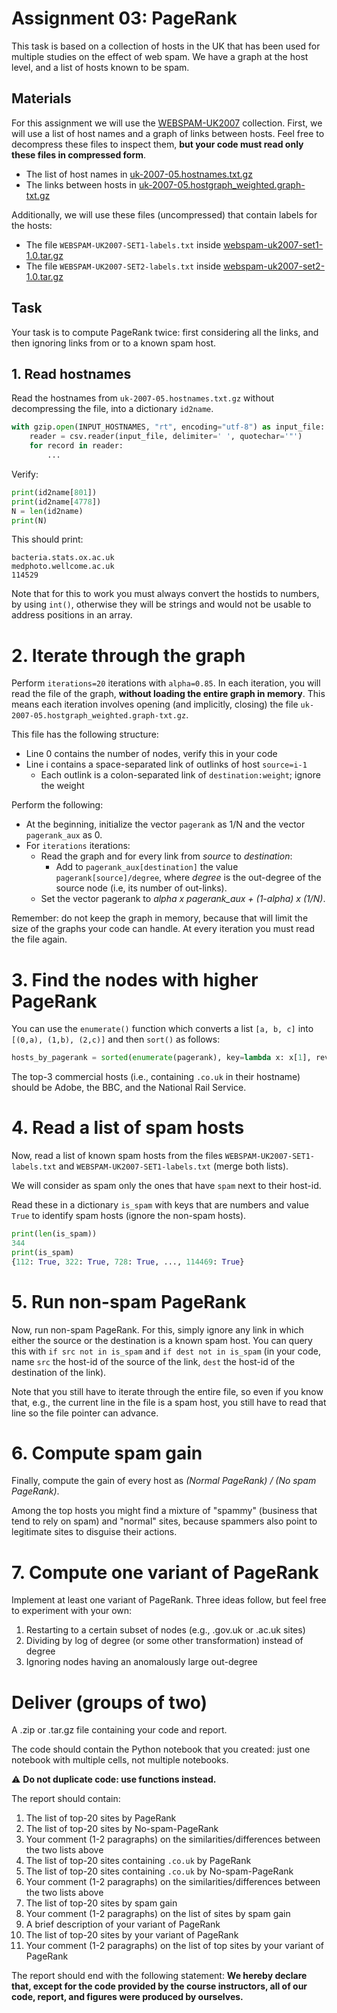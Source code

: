 # Assignment 03: PageRank

This task is based on a collection of hosts in the UK that has been used for multiple studies on the effect of web spam. We have a graph at the host level, and a list of hosts known to be spam.

## Materials

For this assignment we will use the [WEBSPAM-UK2007](http://chato.cl/webspam/datasets/uk2007/) collection. First, we will use a list of host names and a graph of links between hosts. Feel free to decompress these files to inspect them, **but your code must read only these files in compressed form**.

* The list of host names in  [uk-2007-05.hostnames.txt.gz](http://chato.cl/webspam/datasets/uk2007/links/uk-2007-05.hostnames.txt.gz)
* The links between hosts in  [uk-2007-05.hostgraph_weighted.graph-txt.gz](http://chato.cl/webspam/datasets/uk2007/links/uk-2007-05.hostgraph_weighted.graph-txt.gz)

Additionally, we will use these files (uncompressed) that contain labels for the hosts:

* The file `WEBSPAM-UK2007-SET1-labels.txt` inside [webspam-uk2007-set1-1.0.tar.gz](http://chato.cl/webspam/datasets/uk2007/webspam-uk2007-set1-1.0.tar.gz)
* The file `WEBSPAM-UK2007-SET2-labels.txt` inside [webspam-uk2007-set2-1.0.tar.gz](http://chato.cl/webspam/datasets/uk2007/webspam-uk2007-set1-2.0.tar.gz)

## Task

Your task is to compute PageRank twice: first considering all the links, and then ignoring links from or to a known spam host.

## 1. Read hostnames

Read the hostnames from `uk-2007-05.hostnames.txt.gz` without decompressing the file, into a dictionary `id2name`.

```python
with gzip.open(INPUT_HOSTNAMES, "rt", encoding="utf-8") as input_file:
    reader = csv.reader(input_file, delimiter=' ', quotechar='"')
    for record in reader:
        ...
```

Verify:

```python
print(id2name[801])
print(id2name[4778])
N = len(id2name)
print(N)
```

This should print:

```
bacteria.stats.ox.ac.uk
medphoto.wellcome.ac.uk
114529
```

Note that for this to work you must always convert the hostids to numbers, by using `int()`, otherwise they will be strings and would not be usable to address positions in an array.

# 2. Iterate through the graph

Perform `iterations=20` iterations with `alpha=0.85`. In each iteration, you will read the file of the graph, **without loading the entire graph in memory**. This means each iteration involves opening (and implicitly, closing) the file `uk-2007-05.hostgraph_weighted.graph-txt.gz`.

This file has the following structure:

* Line 0 contains the number of nodes, verify this in your code
* Line i contains a space-separated link of outlinks of host `source=i-1`
   * Each outlink is a colon-separated link of `destination:weight`; ignore the weight

Perform the following:

* At the beginning, initialize the vector `pagerank` as 1/N and the vector `pagerank_aux` as 0.
* For `iterations` iterations:
   * Read the graph and for every link from *source* to *destination*:
      * Add to `pagerank_aux[destination]` the value `pagerank[source]/degree`, where *degree* is the out-degree of the source node (i.e, its number of out-links).
   * Set the vector pagerank to *alpha x pagerank_aux + (1-alpha) x (1/N)*.

Remember: do not keep the graph in memory, because that will limit the size of the graphs your code can handle. At every iteration you must read the file again.

# 3. Find the nodes with higher PageRank

You can use the `enumerate()` function which converts a list `[a, b, c]` into `[(0,a), (1,b), (2,c)]` and then `sort()` as follows:

```python
hosts_by_pagerank = sorted(enumerate(pagerank), key=lambda x: x[1], reverse=True)
```

The top-3 commercial hosts (i.e., containing `.co.uk` in their hostname) should be Adobe, the BBC, and the National Rail Service.

# 4. Read a list of spam hosts

Now, read a list of known spam hosts from the files `WEBSPAM-UK2007-SET1-labels.txt` and `WEBSPAM-UK2007-SET1-labels.txt` (merge both lists).

We will consider as spam only the ones that have `spam` next to their host-id.

Read these in a dictionary `is_spam` with keys that are numbers and value `True` to identify spam hosts (ignore the non-spam hosts).

```python
print(len(is_spam))
344
print(is_spam)
{112: True, 322: True, 728: True, ..., 114469: True}
```

# 5. Run non-spam PageRank

Now, run non-spam PageRank. For this, simply ignore any link in which either the source or the destination is a known spam host. You can query this with `if src not in is_spam` and `if dest not in is_spam` (in your code, name `src` the host-id of the source of the link, `dest` the host-id of the destination of the link).

Note that you still have to iterate through the entire file, so even if you know that, e.g., the current line in the file is a spam host, you still have to read that line so the file pointer can advance.

# 6. Compute spam gain

Finally, compute the gain of every host as *(Normal PageRank) / (No spam PageRank)*.

Among the top hosts you might find a mixture of "spammy" (business that tend to rely on spam) and "normal" sites, because spammers also point to legitimate sites to disguise their actions.

# 7. Compute one variant of PageRank

Implement at least one variant of PageRank. Three ideas follow, but feel free to experiment with your own:

1. Restarting to a certain subset of nodes (e.g., .gov.uk or .ac.uk sites)
1. Dividing by log of degree (or some other transformation) instead of degree
1. Ignoring nodes having an anomalously large out-degree

# Deliver (groups of two)

A .zip or .tar.gz file containing your code and report.

The code should contain the Python notebook that you created: just one notebook with multiple cells, not multiple notebooks.

:warning: **Do not duplicate code: use functions instead.**

The report should contain:

1. The list of top-20 sites by PageRank
1. The list of top-20 sites by No-spam-PageRank
1. Your comment (1-2 paragraphs) on the similarities/differences between the two lists above
1. The list of top-20 sites containing `.co.uk` by PageRank
1. The list of top-20 sites containing `.co.uk` by No-spam-PageRank
1. Your comment (1-2 paragraphs) on the similarities/differences between the two lists above
1. The list of top-20 sites by spam gain
1. Your comment (1-2 paragraphs) on the list of sites by spam gain
1. A brief description of your variant of PageRank
1. The list of top-20 sites by your variant of PageRank
1. Your comment (1-2 paragraphs) on the list of top sites by your variant of PageRank

The report should end with the following statement: **We hereby declare that, except for the code provided by the course instructors, all of our code, report, and figures were produced by ourselves.**
